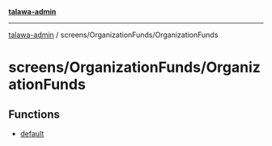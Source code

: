 [**talawa-admin**](../../../README.md)

***

[talawa-admin](../../../modules.md) / screens/OrganizationFunds/OrganizationFunds

# screens/OrganizationFunds/OrganizationFunds

## Functions

- [default](functions/default.md)
